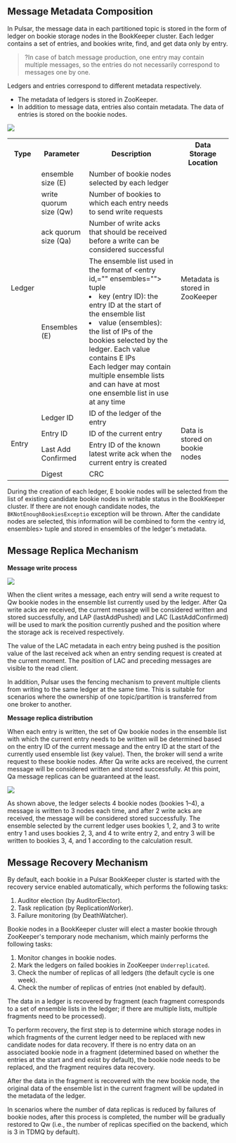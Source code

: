 ## Message Metadata Composition

In Pulsar, the message data in each partitioned topic is stored in the form of ledger on bookie storage nodes in the BookKeeper cluster. Each ledger contains a set of entries, and bookies write, find, and get data only by entry.

>?In case of batch message production, one entry may contain multiple messages, so the entries do not necessarily correspond to messages one by one.

Ledgers and entries correspond to different metadata respectively.

- The metadata of ledgers is stored in ZooKeeper.
- In addition to message data, entries also contain metadata. The data of entries is stored on the bookie nodes.

![](https://qcloudimg.tencent-cloud.cn/raw/796ec12a3f05621df6da5af715a83877.svg)

<table>
<tr>
<th>Type</th>
<th>Parameter</th>
<th>Description</th>
<th>Data Storage Location</th>
</tr>
<tr>
<td rowspan="4">Ledger</td>
<td>ensemble size (E)</td>
<td>Number of bookie nodes selected by each ledger</td>
<td rowspan="4">Metadata is stored in ZooKeeper</td>
</tr>
<tr>
<td>write quorum size (Qw)</td>
<td>Number of bookies to which each entry needs to send write requests</td>
</tr>
<tr>
<td>ack quorum size (Qa)</td>
<td>Number of write acks that should be received before a write can be considered successful</td>
</tr>
<tr>
<td>Ensembles (E)</td>
<td>The ensemble list used in the format of &lt;entry id,="" ensembles=""&gt; tuple <li>key (entry ID): the entry ID at the start of the ensemble list</li><li>value (ensembles): the list of IPs of the bookies selected by the ledger. Each value contains E IPs</li>Each ledger may contain multiple ensemble lists and can have at most one ensemble list in use at any time</td>
</tr>
<tr>
<td rowspan="4">Entry</td>
<td>Ledger ID</td>
<td>ID of the ledger of the entry</td>
<td rowspan="4">Data is stored on bookie nodes</td>
</tr>
<tr>
<td>Entry ID</td>
<td>ID of the current entry</td>
</tr>
<tr>
<td>Last Add Confirmed</td>
<td>Entry ID of the known latest write ack when the current entry is created</td>
</tr>
<tr>
<td>Digest</td>
<td>CRC</td>
</tr>
</table>


During the creation of each ledger, E bookie nodes will be selected from the list of existing candidate bookie nodes in writable status in the BookKeeper cluster. If there are not enough candidate nodes, the `BKNotEnoughBookiesExceptio` exception will be thrown. After the candidate nodes are selected, this information will be combined to form the &lt;entry id, ensembles&gt; tuple and stored in ensembles of the ledger's metadata.

## Message Replica Mechanism

**Message write process**

![](https://main.qcloudimg.com/raw/d656e1820506959959b6902b283d34dc.png)

When the client writes a message, each entry will send a write request to Qw bookie nodes in the ensemble list currently used by the ledger. After Qa write acks are received, the current message will be considered written and stored successfully, and LAP (lastAddPushed) and LAC (LastAddConfirmed) will be used to mark the position currently pushed and the position where the storage ack is received respectively.

The value of the LAC metadata in each entry being pushed is the position value of the last received ack when an entry sending request is created at the current moment. The position of LAC and preceding messages are visible to the read client.

In addition, Pulsar uses the fencing mechanism to prevent multiple clients from writing to the same ledger at the same time. This is suitable for scenarios where the ownership of one topic/partition is transferred from one broker to another.

**Message replica distribution**

When each entry is written, the set of Qw bookie nodes in the ensemble list with which the current entry needs to be written will be determined based on the entry ID of the current message and the entry ID at the start of the currently used ensemble list (key value). Then, the broker will send a write request to these bookie nodes. After Qa write acks are received, the current message will be considered written and stored successfully. At this point, Qa message replicas can be guaranteed at the least.

![](https://main.qcloudimg.com/raw/0fe7cafe153a9042051a712f0437fc26.png)

As shown above, the ledger selects 4 bookie nodes (bookies 1–4), a message is written to 3 nodes each time, and after 2 write acks are received, the message will be considered stored successfully. The ensemble selected by the current ledger uses bookies 1, 2, and 3 to write entry 1 and uses bookies 2, 3, and 4 to write entry 2, and entry 3 will be written to bookies 3, 4, and 1 according to the calculation result.



## Message Recovery Mechanism

By default, each bookie in a Pulsar BookKeeper cluster is started with the recovery service enabled automatically, which performs the following tasks:

1. Auditor election (by AuditorElector).
2. Task replication (by ReplicationWorker).
3. Failure monitoring (by DeathWatcher).

Bookie nodes in a BookKeeper cluster will elect a master bookie through ZooKeeper's temporary node mechanism, which mainly performs the following tasks:

1. Monitor changes in bookie nodes.
2. Mark the ledgers on failed bookies in ZooKeeper `Underreplicated`.
3. Check the number of replicas of all ledgers (the default cycle is one week).
4. Check the number of replicas of entries (not enabled by default).

The data in a ledger is recovered by fragment (each fragment corresponds to a set of ensemble lists in the ledger; if there are multiple lists, multiple fragments need to be processed).

To perform recovery, the first step is to determine which storage nodes in which fragments of the current ledger need to be replaced with new candidate nodes for data recovery. If there is no entry data on an associated bookie node in a fragment (determined based on whether the entries at the start and end exist by default), the bookie node needs to be replaced, and the fragment requires data recovery.

After the data in the fragment is recovered with the new bookie node, the original data of the ensemble list in the current fragment will be updated in the metadata of the ledger.

In scenarios where the number of data replicas is reduced by failures of bookie nodes, after this process is completed, the number will be gradually restored to Qw (i.e., the number of replicas specified on the backend, which is 3 in TDMQ by default).
